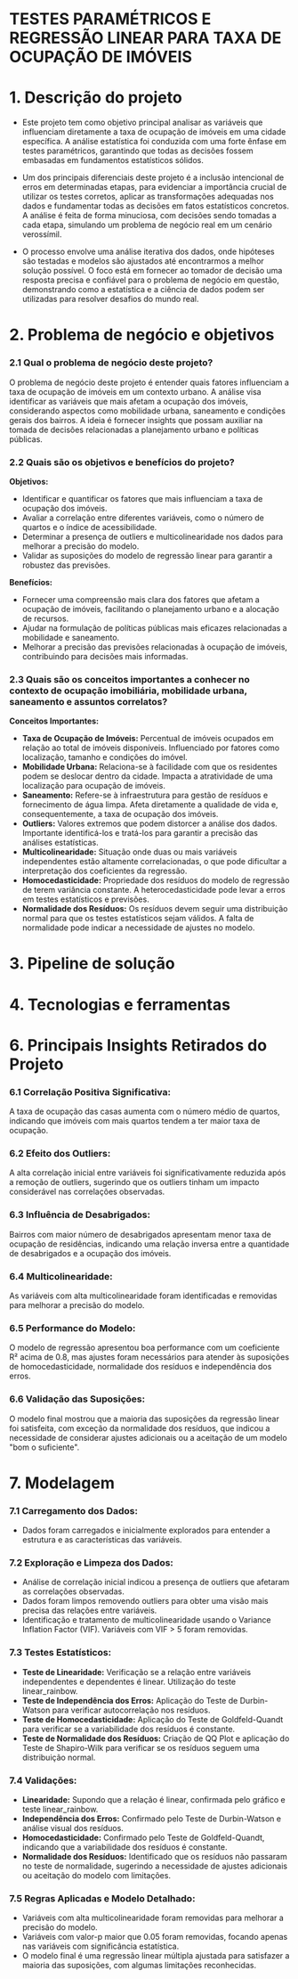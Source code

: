 # TESTES PARAMÉTRICOS E REGRESSÃO LINEAR PARA TAXA DE OCUPAÇÃO DE IMÓVEIS



# 1. Descrição do projeto

- Este projeto tem como objetivo principal analisar as variáveis que influenciam diretamente a taxa de ocupação de imóveis em uma cidade específica. A análise estatística foi conduzida com uma forte ênfase em testes paramétricos, garantindo que todas as decisões fossem embasadas em fundamentos estatísticos sólidos.

- Um dos principais diferenciais deste projeto é a inclusão intencional de erros em determinadas etapas, para evidenciar a importância crucial de utilizar os testes corretos, aplicar as transformações adequadas nos dados e fundamentar todas as decisões em fatos estatísticos concretos. A análise é feita de forma minuciosa, com decisões sendo tomadas a cada etapa, simulando um problema de negócio real em um cenário verossímil.

- O processo envolve uma análise iterativa dos dados, onde hipóteses são testadas e modelos são ajustados até encontrarmos a melhor solução possível. O foco está em fornecer ao tomador de decisão uma resposta precisa e confiável para o problema de negócio em questão, demonstrando como a estatística e a ciência de dados podem ser utilizadas para resolver desafios do mundo real.

# 2. Problema de negócio e objetivos
### 2.1 Qual o problema de negócio deste projeto?

O problema de negócio deste projeto é entender quais fatores influenciam a taxa de ocupação de imóveis em um contexto urbano. A análise visa identificar as variáveis que mais afetam a ocupação dos imóveis, considerando aspectos como mobilidade urbana, saneamento e condições gerais dos bairros. A ideia é fornecer insights que possam auxiliar na tomada de decisões relacionadas a planejamento urbano e políticas públicas.

### 2.2 Quais são os objetivos e benefícios do projeto?

**Objetivos:**
- Identificar e quantificar os fatores que mais influenciam a taxa de ocupação dos imóveis.
- Avaliar a correlação entre diferentes variáveis, como o número de quartos e o índice de acessibilidade.
- Determinar a presença de outliers e multicolinearidade nos dados para melhorar a precisão do modelo.
- Validar as suposições do modelo de regressão linear para garantir a robustez das previsões.

**Benefícios:**
- Fornecer uma compreensão mais clara dos fatores que afetam a ocupação de imóveis, facilitando o planejamento urbano e a alocação de recursos.
- Ajudar na formulação de políticas públicas mais eficazes relacionadas a mobilidade e saneamento.
- Melhorar a precisão das previsões relacionadas à ocupação de imóveis, contribuindo para decisões mais informadas.

### 2.3 Quais são os conceitos importantes a conhecer no contexto de ocupação imobiliária, mobilidade urbana, saneamento e assuntos correlatos?

**Conceitos Importantes:**
- **Taxa de Ocupação de Imóveis:** Percentual de imóveis ocupados em relação ao total de imóveis disponíveis. Influenciado por fatores como localização, tamanho e condições do imóvel.
- **Mobilidade Urbana:** Relaciona-se à facilidade com que os residentes podem se deslocar dentro da cidade. Impacta a atratividade de uma localização para ocupação de imóveis.
- **Saneamento:** Refere-se à infraestrutura para gestão de resíduos e fornecimento de água limpa. Afeta diretamente a qualidade de vida e, consequentemente, a taxa de ocupação dos imóveis.
- **Outliers:** Valores extremos que podem distorcer a análise dos dados. Importante identificá-los e tratá-los para garantir a precisão das análises estatísticas.
- **Multicolinearidade:** Situação onde duas ou mais variáveis independentes estão altamente correlacionadas, o que pode dificultar a interpretação dos coeficientes da regressão.
- **Homocedasticidade:** Propriedade dos resíduos do modelo de regressão de terem variância constante. A heterocedasticidade pode levar a erros em testes estatísticos e previsões.
- **Normalidade dos Resíduos:** Os resíduos devem seguir uma distribuição normal para que os testes estatísticos sejam válidos. A falta de normalidade pode indicar a necessidade de ajustes no modelo.

# 3. Pipeline de solução

# 4. Tecnologias e ferramentas

# 6. Principais Insights Retirados do Projeto

### 6.1 Correlação Positiva Significativa: 
A taxa de ocupação das casas aumenta com o número médio de quartos, indicando que imóveis com mais quartos tendem a ter maior taxa de ocupação.
### 6.2 Efeito dos Outliers:
A alta correlação inicial entre variáveis foi significativamente reduzida após a remoção de outliers, sugerindo que os outliers tinham um impacto considerável nas correlações observadas.
### 6.3 Influência de Desabrigados: 
Bairros com maior número de desabrigados apresentam menor taxa de ocupação de residências, indicando uma relação inversa entre a quantidade de desabrigados e a ocupação dos imóveis.
### 6.4 Multicolinearidade: 
As variáveis com alta multicolinearidade foram identificadas e removidas para melhorar a precisão do modelo.
### 6.5 Performance do Modelo: 
O modelo de regressão apresentou boa performance com um coeficiente R² acima de 0.8, mas ajustes foram necessários para atender às suposições de homocedasticidade, normalidade dos resíduos e independência dos erros.
### 6.6 Validação das Suposições: 
O modelo final mostrou que a maioria das suposições da regressão linear foi satisfeita, com exceção da normalidade dos resíduos, que indicou a necessidade de considerar ajustes adicionais ou a aceitação de um modelo "bom o suficiente".

# 7. Modelagem

### 7.1 Carregamento dos Dados:
   - Dados foram carregados e inicialmente explorados para entender a estrutura e as características das variáveis.

### 7.2 Exploração e Limpeza dos Dados:
   - Análise de correlação inicial indicou a presença de outliers que afetaram as correlações observadas.
   - Dados foram limpos removendo outliers para obter uma visão mais precisa das relações entre variáveis.
   - Identificação e tratamento de multicolinearidade usando o Variance Inflation Factor (VIF). Variáveis com VIF > 5 foram removidas.

### 7.3 Testes Estatísticos:
   - **Teste de Linearidade:** Verificação se a relação entre variáveis independentes e dependentes é linear. Utilização do teste linear_rainbow.
   - **Teste de Independência dos Erros:** Aplicação do Teste de Durbin-Watson para verificar autocorrelação nos resíduos.
   - **Teste de Homocedasticidade:** Aplicação do Teste de Goldfeld-Quandt para verificar se a variabilidade dos resíduos é constante.
   - **Teste de Normalidade dos Resíduos:** Criação de QQ Plot e aplicação do Teste de Shapiro-Wilk para verificar se os resíduos seguem uma distribuição normal.

### 7.4 Validações:
   - **Linearidade:** Supondo que a relação é linear, confirmada pelo gráfico e teste linear_rainbow.
   - **Independência dos Erros:** Confirmado pelo Teste de Durbin-Watson e análise visual dos resíduos.
   - **Homocedasticidade:** Confirmado pelo Teste de Goldfeld-Quandt, indicando que a variabilidade dos resíduos é constante.
   - **Normalidade dos Resíduos:** Identificado que os resíduos não passaram no teste de normalidade, sugerindo a necessidade de ajustes adicionais ou aceitação do modelo com limitações.

### 7.5 Regras Aplicadas e Modelo Detalhado:
   - Variáveis com alta multicolinearidade foram removidas para melhorar a precisão do modelo.
   - Variáveis com valor-p maior que 0.05 foram removidas, focando apenas nas variáveis com significância estatística.
   - O modelo final é uma regressão linear múltipla ajustada para satisfazer a maioria das suposições, com algumas limitações reconhecidas.
